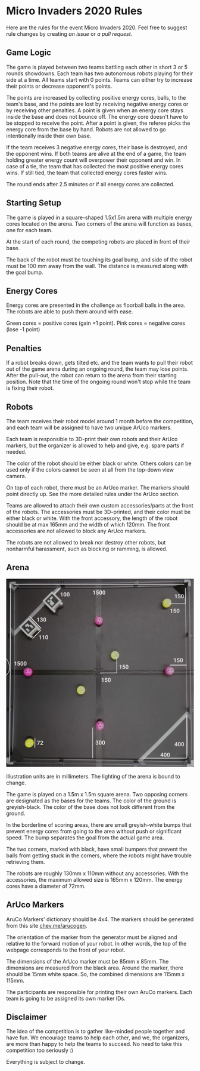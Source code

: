 # Micro Invaders 2020 Rules

Here are the rules for the event Micro Invaders 2020. Feel free to suggest rule changes by creating _an issue_ or _a pull request_.

## Game Logic

The game is played between two teams battling each other in short 3 or 5 rounds showdowns. Each team has two autonomous robots playing for their side at a time. All teams start with 0 points. Teams can either try to increase their points or decrease opponent's points.

The points are increased by collecting positive energy cores, balls, to the team's base, and the points are lost by receiving negative energy cores or by receiving other penalties. A point is given when an energy core stays inside the base and does not bounce off. The energy core doesn't have to be stopped to receive the point. After a point is given, the referee picks the energy core from the base by hand. Robots are not allowed to go intentionally inside their own base.

If the team receives 3 negative energy cores, their base is destroyed, and the opponent wins. If both teams are alive at the end of a game, the team holding greater energy count will overpower their opponent and win. In case of a tie, the team that has collected the most positive energy cores wins. If still tied, the team that collected energy cores faster wins.

The round ends after 2.5 minutes or if all energy cores are collected.

## Starting Setup

The game is played in a square-shaped 1.5x1.5m arena with multiple energy cores located on the arena. Two corners of the arena will function as bases, one for each team.

At the start of each round, the competing robots are placed in front of their base.

The back of the robot must be touching its goal bump, and side of the robot must be 100 mm away from the wall. The distance is measured along with the goal bump.

## Energy Cores

Energy cores are presented in the challenge as floorball balls in the area. The robots are able to push them around with ease.

Green cores = positive cores (gain +1 point).
Pink cores = negative cores (lose -1 point)

## Penalties

If a robot breaks down, gets tilted etc. and the team wants to pull their robot out of the game arena during an ongoing round, the team may lose points. After the pull-out, the robot can return to the arena from their starting position. Note that the time of the ongoing round won't stop while the team is fixing their robot.

## Robots

The team receives their robot model around 1 month before the competition, and each team will be assigned to have two unique ArUco markers.

Each team is responsible to 3D-print their own robots and their ArUco markers, but the organizer is allowed to help and give, e.g. spare parts if needed.

The color of the robot should be either black or white. Others colors can be used only if the colors cannot be seen at all from the top-down view camera.

On top of each robot, there must be an ArUco marker. The markers should point directly up. See the more detailed rules under the ArUco section.

Teams are allowed to attach their own custom accessories/parts at the front of the robots. The accessories must be 3D-printed, and their color must be either black or white. With the front accessory, the length of the robot should be at max 165mm and the width of which 120mm. The front accessories are not allowed to block any ArUco markers.

The robots are not allowed to break nor destroy other robots, but nonharmful harassment, such as blocking or ramming, is allowed.

## Arena

![arena.png](arena.png)

Illustration units are in millimeters. The lighting of the arena is bound to change.

The game is played on a 1.5m x 1.5m square arena. Two opposing corners are designated as the bases for the teams. The color of the ground is greyish-black. The color of the base does not look different from the ground.

In the borderline of scoring areas, there are small greyish-white bumps that prevent energy cores from going to the area without push or significant speed. The bump separates the goal from the actual game area.

The two corners, marked with black, have small bumpers that prevent the balls from getting stuck in the corners, where the robots might have trouble retrieving them.

The robots are roughly 130mm x 110mm without any accessories. With the accessories, the maximum allowed size is 165mm x 120mm. The energy cores have a diameter of 72mm.

## ArUco Markers

AruCo Markers' dictionary should be 4x4. The markers should be generated from this site [chev.me/arucogen](https://chev.me/arucogen/).

The orientation of the marker from the generator must be aligned and relative to the forward motion of your robot. In other words, the top of the webpage corresponds to the front of your robot.

The dimensions of the ArUco marker must be 85mm x 85mm. The dimensions are measured from the black area. Around the marker, there should be 15mm white space. So, the combined dimensions are 115mm x 115mm.

The participants are responsible for printing their own AruCo markers. Each team is going to be assigned its own marker IDs.

## Disclaimer

The idea of the competition is to gather like-minded people together and have fun. We encourage teams to help each other, and we, the organizers, are more than happy to help the teams to succeed. No need to take this competition too seriously :)

Everything is subject to change.
